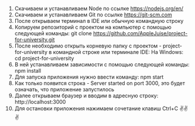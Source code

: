 1) Скачиваем и устанавливаем Node по ссылке https://nodejs.org/en/
2) Скачиваем и устанавливаем Git по ссылке https://git-scm.com
3) После открываем терминал в IDE или обычную командную строку
4) Копируем репозиторий с проектом на компьютер с помощью следующей команды:
   git clone https://github.com/AppleJuise/project-for-university.git
5) После необходимо открыть корневую папку с проектом - project-for-university в командной строке или терминале IDE:
   На Windows: cd project-for-university
6) В ней устанавливаем зависимости с помощью следующей команды:
   npm install
7) Для запуска приложения нужно ввести команду:
   npm start
8) Как только появится строка - Server started on port 3000, это будет означать, что приложение запустилось
9) Далее открываем браузер и вводим в адресную строку:
   http://localhost:3000 
10) Для остановки приложения нажимаем сочетание клавиш Ctrl+C
✌✌✌

